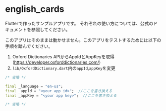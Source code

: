 # english_cards

Flutterで作ったサンプルアプリです。
それぞれの使い方については、公式のドキュメントを参照してください。

このアプリはそのままは動かせません。このアプリをテストするためには以下の手順を踏んでください。

1. Oxford Dictionaries APIからAppIdとAppKeyを取得(https://developer.oxforddictionaries.com/)
2. `lib/OxfordDictionary.dart`内の`appId`,`appKey`を変更

```dart
/* 省略 */

final _language = "en-us";
final _appId = "<your app id>";  //ここを書き換える
final _appKey = "<your app key>";  //ここを書き換える

/* 省略 */
```

